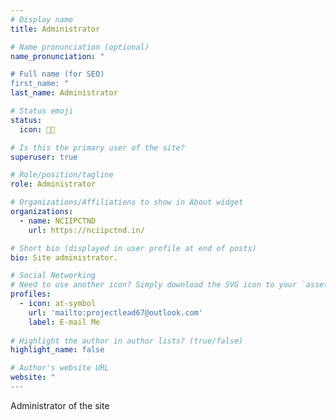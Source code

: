 ```yaml
---
# Display name
title: Administrator

# Name pronunciation (optional)
name_pronunciation: "

# Full name (for SEO)
first_name: "
last_name: Administrator

# Status emoji
status:
  icon: 👨🏽

# Is this the primary user of the site?
superuser: true

# Role/position/tagline
role: Administrator

# Organizations/Affiliations to show in About widget
organizations:
  - name: NCIIPCTND
    url: https://nciipctnd.in/

# Short bio (displayed in user profile at end of posts)
bio: Site administrator.

# Social Networking
# Need to use another icon? Simply download the SVG icon to your `assets/media/icons/` folder.
profiles:
  - icon: at-symbol
    url: 'mailto:projectlead67@outlook.com'
    label: E-mail Me
  
# Highlight the author in author lists? (true/false)
highlight_name: false

# Author's website URL
website: "
---
```


Administrator of the site